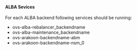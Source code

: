 #### ALBA Sevices
For each ALBA backend following services should be running:
* ovs-alba-rebalancer_backendname
* ovs-alba-maintenance_backendname
* ovs-arakoon-backendname-abm
* ovs-arakoon-backendname-nsm_0
